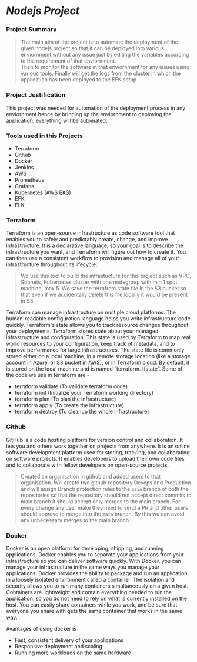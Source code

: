 # _Nodejs Project_
### Project Summary
> The main aim of the project is to automate the deployment of the given nodejs 
> project so that it can be deployed into various enviornment without any issue
> just by editing the variables according to the requirement of that enviornment.  
> Then to monitor the software in that enviornment for any issues using various 
> tools. Finally will get the logs from the cluster in which the application has 
> been deployed to the EFK setup 

### Project Justification
This project was needed for automation of the deployment process in any enviornment hence by bringing up the enviornment to deploying the application, everything will be automated.

### Tools used in this Projects
- Terraform
- Github
- Docker
- Jenkins
- AWS                                                                                
- Prometheus
- Grafana
- Kubernetes (AWS EKS)
- EFK
- ELK

### Terraform
Terraform is an open-source infrastructure as code software tool that enables you to safely and predictably create, change, and improve infrastructure. It is a declarative language, so your goal is to describe the infrastructure you want, and Terraform will figure out how to create it. You can then use a consistent workflow to provision and manage all of your infrastructure throughout its lifecycle.
> We use this tool to build the infrastucture for this project such as VPC, Subnets, Kubernetes cluster with one nodegroup with min 1 spot machine, max 5. We save the terrafrom state file in the S3 bucket so that even if we accidentally delete this file locally it would be present in S3.

Terraform can manage infrastructure on multiple cloud platforms. The human-readable configuration language helps you write infrastructure code quickly. Terraform's state allows you to track resource changes throughout your deployments. Terraform stores state about your managed infrastructure and configuration. This state is used by Terraform to map real world resources to your configuration, keep track of metadata, and to improve performance for large infrastructures. The state file is commonly stored either on a local machine, in a remote storage location (like a storage account in Azure, or S3 bucket in AWS), or in Terraform cloud. By default, it is stored on the local machine and is named “terraform. tfstate”. Some of the code we use in terraform are -

- terraform validate (To validate terraform code)
- terraform init (Initialize your Terraform working directory)
- terraform plan (To plan the infrastructure)
- terraform apply (To create the infrastructure)
- terraform destroy (To cleanup the whole infrastructure)

### Github
GitHub is a code hosting platform for version control and collaboration. It lets you and others work together on projects from anywhere. It is an online software development platform used for storing, tracking, and collaborating on software projects. It enables developers to upload their own code files and to collaborate with fellow developers on open-source projects.
> Created an organisation in github and added users to that organisation. 
> Will create two github repository Devops and Production and will assign Branch protection rules to the `main` branch of both the repositories so that the repository should not accept direct commits to main branch it should accept only merges to the main branch. 
> For every change any user make they need to send a PR and other users should approve to merge into the `main` branch. 
> By this we can avoid any unnecessary merges to the main branch

### Docker
Docker is an open platform for developing, shipping, and running applications. Docker enables you to separate your applications from your infrastructure so you can deliver software quickly. With Docker, you can manage your infrastructure in the same ways you manage your applications. Docker provides the ability to package and run an application in a loosely isolated environment called a container. The isolation and security allows you to run many containers simultaneously on a given host. Containers are lightweight and contain everything needed to run the application, so you do not need to rely on what is currently installed on the host. You can easily share containers while you work, and be sure that everyone you share with gets the same container that works in the same way.

Avantages of using docker is
- Fast, consistent delivery of your applications
- Responsive deployment and scaling
- Running more workloads on the same hardware

